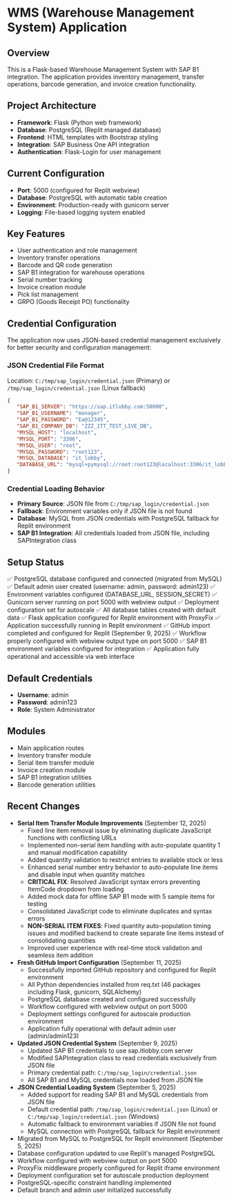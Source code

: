 # WMS (Warehouse Management System) Application

## Overview
This is a Flask-based Warehouse Management System with SAP B1 integration. The application provides inventory management, transfer operations, barcode generation, and invoice creation functionality.

## Project Architecture
- **Framework**: Flask (Python web framework)
- **Database**: PostgreSQL (Replit managed database)
- **Frontend**: HTML templates with Bootstrap styling
- **Integration**: SAP Business One API integration
- **Authentication**: Flask-Login for user management

## Current Configuration
- **Port**: 5000 (configured for Replit webview)
- **Database**: PostgreSQL with automatic table creation
- **Environment**: Production-ready with gunicorn server
- **Logging**: File-based logging system enabled

## Key Features
- User authentication and role management
- Inventory transfer operations
- Barcode and QR code generation
- SAP B1 integration for warehouse operations
- Serial number tracking
- Invoice creation module
- Pick list management
- GRPO (Goods Receipt PO) functionality

## Credential Configuration
The application now uses JSON-based credential management exclusively for better security and configuration management:

### JSON Credential File Format
Location: `C:/tmp/sap_login/credential.json` (Primary) or `/tmp/sap_login/credential.json` (Linux fallback)

```json
{
   "SAP_B1_SERVER": "https://sap.itlobby.com:50000",
   "SAP_B1_USERNAME": "manager",
   "SAP_B1_PASSWORD": "Ea@12345",
   "SAP_B1_COMPANY_DB": "ZZZ_ITT_TEST_LIVE_DB",
   "MYSQL_HOST": "localhost",
   "MYSQL_PORT": "3306",
   "MYSQL_USER": "root",
   "MYSQL_PASSWORD": "root123",
   "MYSQL_DATABASE": "it_lobby",
   "DATABASE_URL": "mysql+pymysql://root:root123@localhost:3306/it_lobby"
}
```

### Credential Loading Behavior
- **Primary Source**: JSON file from `C:/tmp/sap_login/credential.json`
- **Fallback**: Environment variables only if JSON file is not found
- **Database**: MySQL from JSON credentials with PostgreSQL fallback for Replit environment
- **SAP B1 Integration**: All credentials loaded from JSON file, including SAPIntegration class

## Setup Status
✅ PostgreSQL database configured and connected (migrated from MySQL)
✅ Default admin user created (username: admin, password: admin123)
✅ Environment variables configured (DATABASE_URL, SESSION_SECRET)
✅ Gunicorn server running on port 5000 with webview output
✅ Deployment configuration set for autoscale
✅ All database tables created with default data
✅ Flask application configured for Replit environment with ProxyFix
✅ Application successfully running in Replit environment
✅ GitHub import completed and configured for Replit (September 9, 2025)
✅ Workflow properly configured with webview output type on port 5000
✅ SAP B1 environment variables configured for integration
✅ Application fully operational and accessible via web interface

## Default Credentials
- **Username**: admin
- **Password**: admin123
- **Role**: System Administrator

## Modules
- Main application routes
- Inventory transfer module
- Serial item transfer module
- Invoice creation module
- SAP B1 integration utilities
- Barcode generation utilities

## Recent Changes
- **Serial Item Transfer Module Improvements** (September 12, 2025)
  - Fixed line item removal issue by eliminating duplicate JavaScript functions with conflicting URLs
  - Implemented non-serial item handling with auto-populate quantity 1 and manual modification capability
  - Added quantity validation to restrict entries to available stock or less
  - Enhanced serial number entry behavior to auto-populate line items and disable input when quantity matches
  - **CRITICAL FIX**: Resolved JavaScript syntax errors preventing ItemCode dropdown from loading
  - Added mock data for offline SAP B1 mode with 5 sample items for testing
  - Consolidated JavaScript code to eliminate duplicates and syntax errors
  - **NON-SERIAL ITEM FIXES**: Fixed quantity auto-population timing issues and modified backend to create separate line items instead of consolidating quantities
  - Improved user experience with real-time stock validation and seamless item addition
- **Fresh GitHub Import Configuration** (September 11, 2025)
  - Successfully imported GitHub repository and configured for Replit environment
  - All Python dependencies installed from req.txt (46 packages including Flask, gunicorn, SQLAlchemy)
  - PostgreSQL database created and configured successfully
  - Workflow configured with webview output on port 5000
  - Deployment settings configured for autoscale production environment
  - Application fully operational with default admin user (admin/admin123)
- **Updated JSON Credential System** (September 9, 2025)
  - Updated SAP B1 credentials to use sap.itlobby.com server
  - Modified SAPIntegration class to read credentials exclusively from JSON file
  - Primary credential path: `C:/tmp/sap_login/credential.json`
  - All SAP B1 and MySQL credentials now loaded from JSON file
- **JSON Credential Loading System** (September 5, 2025)
  - Added support for reading SAP B1 and MySQL credentials from JSON file
  - Default credential path: `/tmp/sap_login/credential.json` (Linux) or `C:/tmp/sap_login/credential.json` (Windows)
  - Automatic fallback to environment variables if JSON file not found
  - MySQL connection with PostgreSQL fallback for Replit environment
- Migrated from MySQL to PostgreSQL for Replit environment (September 5, 2025)
- Database configuration updated to use Replit's managed PostgreSQL
- Workflow configured with webview output on port 5000
- ProxyFix middleware properly configured for Replit iframe environment
- Deployment configuration set for autoscale production deployment
- PostgreSQL-specific constraint handling implemented
- Default branch and admin user initialized successfully